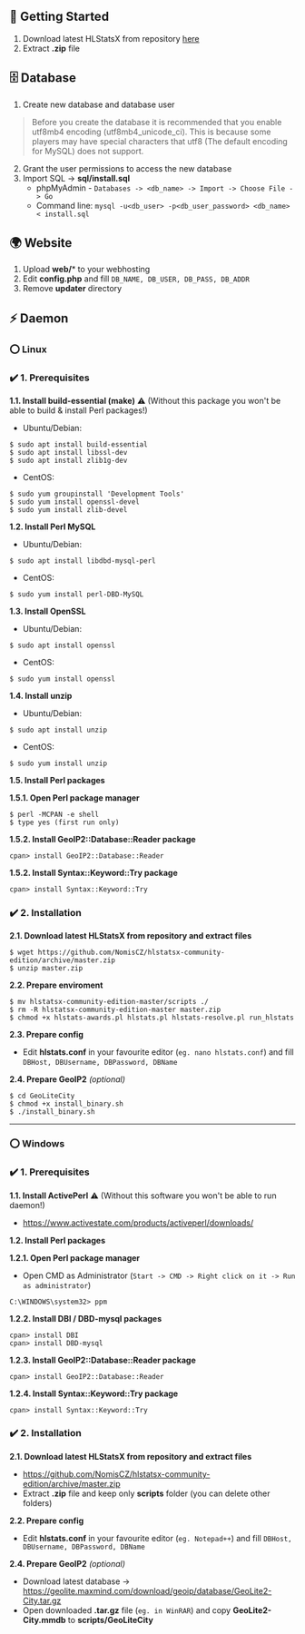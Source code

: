 ## 🚀 Getting Started
1. Download latest HLStatsX from repository [here](https://github.com/NomisCZ/hlstatsx-community-edition/archive/master.zip)
2. Extract **.zip** file


## 🗄 Database
1. Create new database and database user
> Before you create the database it is recommended that you enable utf8mb4 encoding (utf8mb4_unicode_ci). This is because some players may have special characters that utf8 (The default encoding for MySQL) does not support.
2. Grant the user permissions to access the new database
3. Import SQL -> **sql/install.sql**
   * phpMyAdmin - `Databases -> <db_name> -> Import -> Choose File -> Go`
   * Command line: `mysql -u<db_user> -p<db_user_password> <db_name> < install.sql`

## 🌍 Website
1. Upload **web/*** to your webhosting
2. Edit **config.php** and fill `DB_NAME, DB_USER, DB_PASS, DB_ADDR`
3. Remove **updater** directory

## ⚡️ Daemon
### ⭕️ Linux
### ✔️ 1. Prerequisites

**1.1. Install build-essential (make)** ⚠️ (Without this package you won't be able to build & install Perl packages!)

* Ubuntu/Debian:
```
$ sudo apt install build-essential
$ sudo apt install libssl-dev
$ sudo apt install zlib1g-dev
```
* CentOS:
```
$ sudo yum groupinstall 'Development Tools'
$ sudo yum install openssl-devel
$ sudo yum install zlib-devel
```

**1.2. Install Perl MySQL**

* Ubuntu/Debian:
```
$ sudo apt install libdbd-mysql-perl
```
* CentOS:
```
$ sudo yum install perl-DBD-MySQL
```

**1.3. Install OpenSSL**

* Ubuntu/Debian:
```
$ sudo apt install openssl
```
* CentOS:
```
$ sudo yum install openssl
```

**1.4. Install unzip**

* Ubuntu/Debian:
```
$ sudo apt install unzip
```
* CentOS:
```
$ sudo yum install unzip
```

**1.5. Install Perl packages**

**1.5.1. Open Perl package manager**
```
$ perl -MCPAN -e shell
$ type yes (first run only)
```

**1.5.2. Install GeoIP2::Database::Reader package**
```
cpan> install GeoIP2::Database::Reader
```

**1.5.2. Install Syntax::Keyword::Try package**
```
cpan> install Syntax::Keyword::Try
```
### ✔️ 2. Installation

**2.1. Download latest HLStatsX from repository and extract files**

```
$ wget https://github.com/NomisCZ/hlstatsx-community-edition/archive/master.zip
$ unzip master.zip
```

**2.2. Prepare enviroment**

```
$ mv hlstatsx-community-edition-master/scripts ./
$ rm -R hlstatsx-community-edition-master master.zip
$ chmod +x hlstats-awards.pl hlstats.pl hlstats-resolve.pl run_hlstats
```

**2.3. Prepare config**
* Edit **hlstats.conf** in your favourite editor (`eg. nano hlstats.conf`) and fill `DBHost, DBUsername, DBPassword, DBName`

**2.4. Prepare GeoIP2** _(optional)_

```
$ cd GeoLiteCity
$ chmod +x install_binary.sh
$ ./install_binary.sh
```

***

### ⭕️ Windows
### ✔️ 1. Prerequisites

**1.1. Install ActivePerl** ⚠️ (Without this software you won't be able to run daemon!)
* https://www.activestate.com/products/activeperl/downloads/

**1.2. Install Perl packages**

**1.2.1. Open Perl package manager**
* Open CMD as Administrator (`Start -> CMD -> Right click on it -> Run as administrator`)
```
C:\WINDOWS\system32> ppm
```

**1.2.2. Install DBI / DBD-mysql packages**
```
cpan> install DBI
cpan> install DBD-mysql
```

**1.2.3. Install GeoIP2::Database::Reader package**
```
cpan> install GeoIP2::Database::Reader
```

**1.2.4. Install Syntax::Keyword::Try package**
```
cpan> install Syntax::Keyword::Try
```

### ✔️ 2. Installation

**2.1. Download latest HLStatsX from repository and extract files**
* https://github.com/NomisCZ/hlstatsx-community-edition/archive/master.zip
* Extract **.zip** file and keep only **scripts** folder (you can delete other folders)

**2.2. Prepare config**
* Edit **hlstats.conf** in your favourite editor (`eg. Notepad++`) and fill `DBHost, DBUsername, DBPassword, DBName`

**2.4. Prepare GeoIP2** _(optional)_
* Download latest database -> https://geolite.maxmind.com/download/geoip/database/GeoLite2-City.tar.gz
* Open downloaded **.tar.gz** file (`eg. in WinRAR`) and copy **GeoLite2-City.mmdb** to **scripts/GeoLiteCity**
